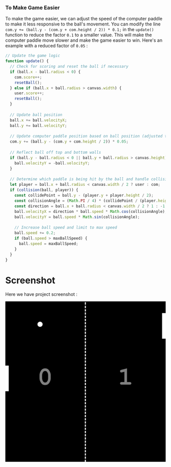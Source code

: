 ### To Make Game Easier

To make the game easier, we can adjust the speed of the computer paddle to make it less responsive to the ball's movement. You can modify the line ```com.y += (ball.y - (com.y + com.height / 2)) * 0.1;``` in the ```update()``` function to reduce the factor ```0.1``` to a smaller value. This will make the computer paddle move slower and make the game easier to win. Here's an example with a reduced factor of ```0.05``` :

```javascript
// Update the game logic
function update() {
  // Check for scoring and reset the ball if necessary
  if (ball.x - ball.radius < 0) {
    com.score++;
    resetBall();
  } else if (ball.x + ball.radius > canvas.width) {
    user.score++;
    resetBall();
  }

  // Update ball position
  ball.x += ball.velocityX;
  ball.y += ball.velocityY;

  // Update computer paddle position based on ball position (adjusted to slower speed)
  com.y += (ball.y - (com.y + com.height / 2)) * 0.05;

  // Reflect ball off top and bottom walls
  if (ball.y - ball.radius < 0 || ball.y + ball.radius > canvas.height) {
    ball.velocityY = -ball.velocityY;
  }

  // Determine which paddle is being hit by the ball and handle collision
  let player = ball.x + ball.radius < canvas.width / 2 ? user : com;
  if (collision(ball, player)) {
    const collidePoint = ball.y - (player.y + player.height / 2);
    const collisionAngle = (Math.PI / 4) * (collidePoint / (player.height / 2));
    const direction = ball.x + ball.radius < canvas.width / 2 ? 1 : -1;
    ball.velocityX = direction * ball.speed * Math.cos(collisionAngle);
    ball.velocityY = ball.speed * Math.sin(collisionAngle);

    // Increase ball speed and limit to max speed
    ball.speed += 0.2;
    if (ball.speed > maxBallSpeed) {
      ball.speed = maxBallSpeed;
    }
  }
}
```


# Screenshot
Here we have project screenshot :

![screenshot](screenshot.jpg)